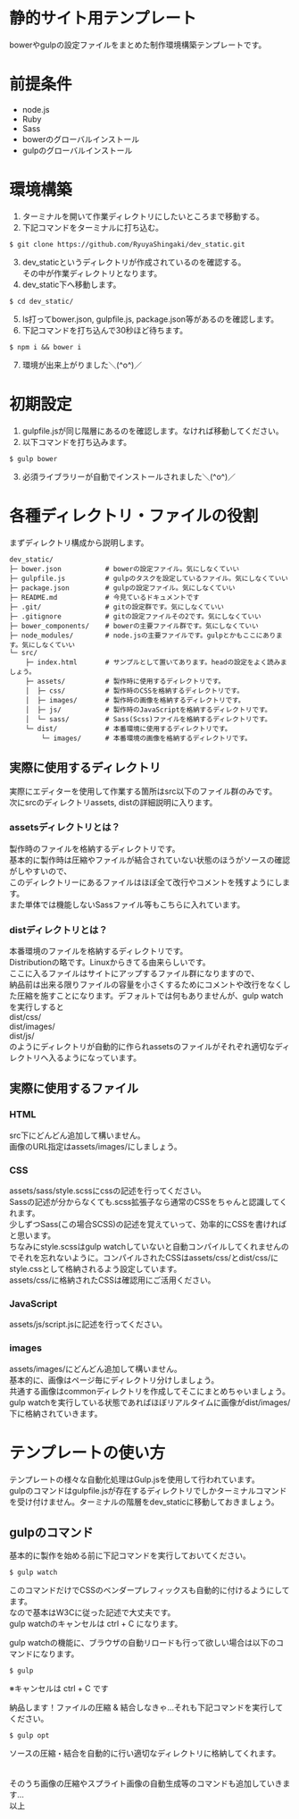 # 静的サイト用テンプレート
bowerやgulpの設定ファイルをまとめた制作環境構築テンプレートです。

# 前提条件
- node.js
- Ruby
- Sass
- bowerのグローバルインストール
- gulpのグローバルインストール

# 環境構築
1. ターミナルを開いて作業ディレクトリにしたいところまで移動する。
2. 下記コマンドをターミナルに打ち込む。
```shell
$ git clone https://github.com/RyuyaShingaki/dev_static.git
```

3. dev_staticというディレクトリが作成されているのを確認する。  
   その中が作業ディレクトリとなります。
4. dev_static下へ移動します。
```shell
$ cd dev_static/
```

5. ls打ってbower.json, gulpfile.js, package.json等があるのを確認します。
6. 下記コマンドを打ち込んで30秒ほど待ちます。
```shell
$ npm i && bower i
```

7. 環境が出来上がりました＼(^o^)／

# 初期設定
1. gulpfile.jsが同じ階層にあるのを確認します。なければ移動してください。
2. 以下コマンドを打ち込みます。
```shell
$ gulp bower
```

3. 必須ライブラリーが自動でインストールされました＼(^o^)／

# 各種ディレクトリ・ファイルの役割
まずディレクトリ構成から説明します。
```shell
dev_static/
├─ bower.json           # bowerの設定ファイル。気にしなくていい
├─ gulpfile.js          # gulpのタスクを設定しているファイル。気にしなくていい
├─ package.json         # gulpの設定ファイル。気にしなくていい
├─ README.md            # 今見ているドキュメントです
├─ .git/                # gitの設定群です。気にしなくていい
├─ .gitignore           # gitの設定ファイルその2です。気にしなくていい
├─ bower_components/    # bowerの主要ファイル群です。気にしなくていい
├─ node_modules/        # node.jsの主要ファイルです。gulpとかもここにあります。気にしなくていい
└─ src/
    ├─ index.html       # サンプルとして置いてあります。headの設定をよく読みましょう。
    ├─ assets/          # 製作時に使用するディレクトリです。
    │  ├─ css/          # 製作時のCSSを格納するディレクトリです。
    │  ├─ images/       # 製作時の画像を格納するディレクトリです。
    │  ├─ js/           # 製作時のJavaScriptを格納するディレクトリです。
    │  └─ sass/         # Sass(Scss)ファイルを格納するディレクトリです。
    └─ dist/            # 本番環境に使用するディレクトリです。
        └─ images/      # 本番環境の画像を格納するディレクトリです。
```


## 実際に使用するディレクトリ
実際にエディターを使用して作業する箇所はsrc以下のファイル群のみです。  
次にsrcのディレクトリassets, distの詳細説明に入ります。

### assetsディレクトリとは？
製作時のファイルを格納するディレクトリです。  
基本的に製作時は圧縮やファイルが結合されていない状態のほうがソースの確認がしやすいので、  
このディレクトリーにあるファイルはほぼ全て改行やコメントを残すようにします。  
また単体では機能しないSassファイル等もこちらに入れています。  

### distディレクトリとは？
本番環境のファイルを格納するディレクトリです。  
Distributionの略です。Linuxからきてる由来らしいです。  
ここに入るファイルはサイトにアップするファイル群になりますので、  
納品前は出来る限りファイルの容量を小さくするためにコメントや改行をなくした圧縮を施すことになります。デフォルトでは何もありませんが、gulp watchを実行しすると  
dist/css/  
dist/images/  
dist/js/  
のようにディレクトリが自動的に作られassetsのファイルがそれぞれ適切なディレクトリへ入るようになっています。

## 実際に使用するファイル
### HTML
src下にどんどん追加して構いません。  
画像のURL指定はassets/images/にしましょう。  

### CSS
assets/sass/style.scssにcssの記述を行ってください。  
Sassの記述が分からなくても.scss拡張子なら通常のCSSをちゃんと認識してくれます。  
少しずつSass(この場合SCSS)の記述を覚えていって、効率的にCSSを書ければと思います。  
ちなみにstyle.scssはgulp watchしていないと自動コンパイルしてくれませんのでそれを忘れないように。コンパイルされたCSSはassets/css/とdist/css/にstyle.cssとして格納されるよう設定しています。  
assets/css/に格納されたCSSは確認用にご活用ください。

### JavaScript
assets/js/script.jsに記述を行ってください。

### images
assets/images/にどんどん追加して構いません。  
基本的に、画像はページ毎にディレクトリ分けしましょう。  
共通する画像はcommonディレクトリを作成してそこにまとめちゃいましょう。  
gulp watchを実行している状態であればほぼリアルタイムに画像がdist/images/下に格納されていきます。


#  テンプレートの使い方
テンプレートの様々な自動化処理はGulp.jsを使用して行われています。  
gulpのコマンドはgulpfile.jsが存在するディレクトリでしかターミナルコマンドを受け付けません。ターミナルの階層をdev_staticに移動しておきましょう。

## gulpのコマンド

基本的に製作を始める前に下記コマンドを実行しておいてください。
  ```shell
  $ gulp watch
  ```
  このコマンドだけでCSSのベンダープレフィックスも自動的に付けるようにしてます。  
  なので基本はW3Cに従った記述で大丈夫です。  
  gulp watchのキャンセルは ctrl + C になります。
  <br>

gulp watchの機能に、ブラウザの自動リロードも行って欲しい場合は以下のコマンドになります。
```shell
$ gulp
```

※キャンセルは ctrl + C です
 <br>

納品します！ファイルの圧縮 & 結合しなきゃ…それも下記コマンドを実行してください。
```shell
$ gulp opt
```
ソースの圧縮・結合を自動的に行い適切なディレクトリに格納してくれます。
<br>
<br>
<br>
そのうち画像の圧縮やスプライト画像の自動生成等のコマンドも追加していきます…  
以上
